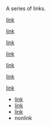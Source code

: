 A series of links.

[link](/uri)

[link]()

[link](/uri "title")

[link](/uri "àbcdè")

[link](/uri "title title \" title title")

[link](/url "title \"&quot;")

[link](/url "title
title
title title
\"title\" title \"
title")

* [link](/url "title")
* [link](/url)
* [link](/url "title
title title")
* nonlink
